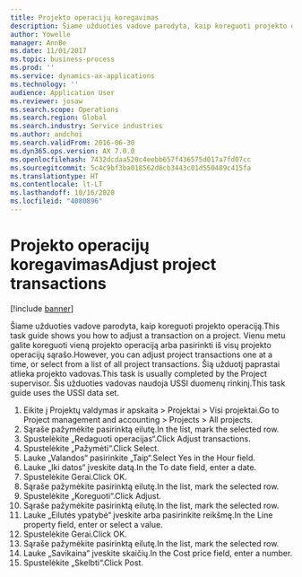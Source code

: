 ```yaml
---
title: Projekto operacijų koregavimas
description: Šiame užduoties vadove parodyta, kaip koreguoti projekto operaciją.
author: Yowelle
manager: AnnBe
ms.date: 11/01/2017
ms.topic: business-process
ms.prod: ''
ms.service: dynamics-ax-applications
ms.technology: ''
audience: Application User
ms.reviewer: josaw
ms.search.scope: Operations
ms.search.region: Global
ms.search.industry: Service industries
ms.author: andchoi
ms.search.validFrom: 2016-06-30
ms.dyn365.ops.version: AX 7.0.0
ms.openlocfilehash: 7432dcdaa520c4eebb657f436575d017a7fd07cc
ms.sourcegitcommit: 5c4c9bf3ba018562d6cb3443c01d550489c415fa
ms.translationtype: HT
ms.contentlocale: lt-LT
ms.lasthandoff: 10/16/2020
ms.locfileid: "4080896"
---
```

# <a name="adjust-project-transactions"></a><span data-ttu-id="cda51-103">Projekto operacijų koregavimas</span><span class="sxs-lookup"><span data-stu-id="cda51-103">Adjust project transactions</span></span>

[!include [banner](../../includes/banner.md)]

<span data-ttu-id="cda51-104">Šiame užduoties vadove parodyta, kaip koreguoti projekto operaciją.</span><span class="sxs-lookup"><span data-stu-id="cda51-104">This task guide shows you how to adjust a transaction on a project.</span></span> <span data-ttu-id="cda51-105">Vienu metu galite koreguoti vieną projekto operaciją arba pasirinkti iš visų projekto operacijų sąrašo.</span><span class="sxs-lookup"><span data-stu-id="cda51-105">However, you can adjust project transactions one at a time, or select from a list of all project transactions.</span></span> <span data-ttu-id="cda51-106">Šią užduotį paprastai atlieka projekto vadovas.</span><span class="sxs-lookup"><span data-stu-id="cda51-106">This task is usually completed by the Project supervisor.</span></span> <span data-ttu-id="cda51-107">Šis užduoties vadovas naudoja USSI duomenų rinkinį.</span><span class="sxs-lookup"><span data-stu-id="cda51-107">This task guide uses the USSI data set.</span></span>

1. <span data-ttu-id="cda51-108">Eikite į Projektų valdymas ir apskaita > Projektai > Visi projektai.</span><span class="sxs-lookup"><span data-stu-id="cda51-108">Go to Project management and accounting > Projects > All projects.</span></span> 
2. <span data-ttu-id="cda51-109">Sąraše pažymėkite pasirinktą eilutę.</span><span class="sxs-lookup"><span data-stu-id="cda51-109">In the list, mark the selected row.</span></span> 
3. <span data-ttu-id="cda51-110">Spustelėkite „Redaguoti operacijas“.</span><span class="sxs-lookup"><span data-stu-id="cda51-110">Click Adjust transactions.</span></span> 
4. <span data-ttu-id="cda51-111">Spustelėkite „Pažymėti“.</span><span class="sxs-lookup"><span data-stu-id="cda51-111">Click Select.</span></span> 
5. <span data-ttu-id="cda51-112">Lauke „Valandos“ pasirinkite „Taip“.</span><span class="sxs-lookup"><span data-stu-id="cda51-112">Select Yes in the Hour field.</span></span> 
6. <span data-ttu-id="cda51-113">Lauke „Iki datos“ įveskite datą.</span><span class="sxs-lookup"><span data-stu-id="cda51-113">In the To date field, enter a date.</span></span> 
7. <span data-ttu-id="cda51-114">Spustelėkite Gerai.</span><span class="sxs-lookup"><span data-stu-id="cda51-114">Click OK.</span></span> 
8. <span data-ttu-id="cda51-115">Sąraše pažymėkite pasirinktą eilutę.</span><span class="sxs-lookup"><span data-stu-id="cda51-115">In the list, mark the selected row.</span></span> 
9. <span data-ttu-id="cda51-116">Spustelėkite „Koreguoti“.</span><span class="sxs-lookup"><span data-stu-id="cda51-116">Click Adjust.</span></span> 
10. <span data-ttu-id="cda51-117">Sąraše pažymėkite pasirinktą eilutę.</span><span class="sxs-lookup"><span data-stu-id="cda51-117">In the list, mark the selected row.</span></span> 
11. <span data-ttu-id="cda51-118">Lauke „Eilutės ypatybė“ įveskite arba pasirinkite reikšmę.</span><span class="sxs-lookup"><span data-stu-id="cda51-118">In the Line property field, enter or select a value.</span></span> 
12. <span data-ttu-id="cda51-119">Spustelėkite Gerai.</span><span class="sxs-lookup"><span data-stu-id="cda51-119">Click OK.</span></span> 
13. <span data-ttu-id="cda51-120">Sąraše pažymėkite pasirinktą eilutę.</span><span class="sxs-lookup"><span data-stu-id="cda51-120">In the list, mark the selected row.</span></span> 
14. <span data-ttu-id="cda51-121">Lauke „Savikaina“ įveskite skaičių.</span><span class="sxs-lookup"><span data-stu-id="cda51-121">In the Cost price field, enter a number.</span></span> 
15. <span data-ttu-id="cda51-122">Spustelėkite „Skelbti“.</span><span class="sxs-lookup"><span data-stu-id="cda51-122">Click Post.</span></span> 
